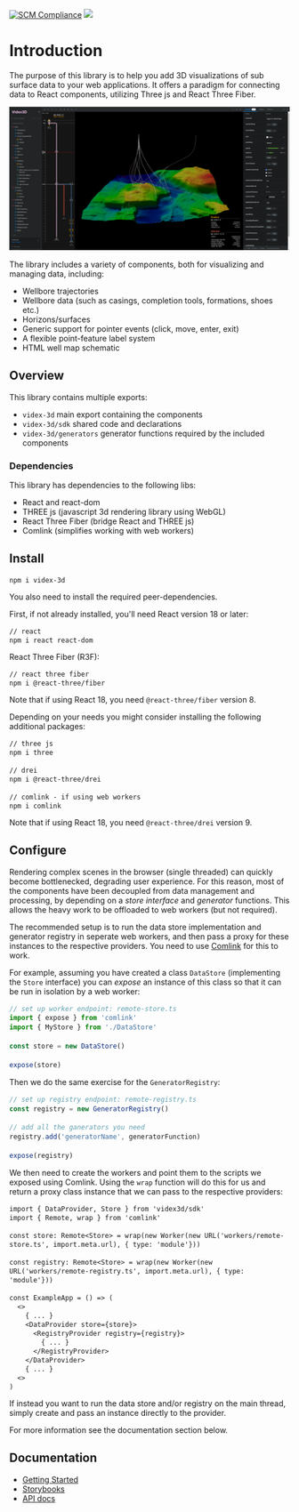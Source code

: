 [![SCM Compliance](https://scm-compliance-api.radix.equinor.com/repos/equinor/videx-wellog/badge)](https://scm-compliance-api.radix.equinor.com/repos/equinor/videx-wellog/badge)
![](https://img.shields.io/npm/v/videx-3d)
# Introduction
The purpose of this library is to help you add 3D visualizations of sub surface data to your web applications. It offers a paradigm for connecting data to React components, utilizing Three js and React Three Fiber.

<img src="documents/videx-3d.png" alt="" width="800px">

The library includes a variety of components, both for visualizing and managing data, including:
- Wellbore trajectories
- Wellbore data (such as casings, completion tools, formations, shoes etc.)
- Horizons/surfaces
- Generic support for pointer events (click, move, enter, exit)
- A flexible point-feature label system
- HTML well map schematic

## Overview
This library contains multiple exports:
- `videx-3d` main export containing the components
- `videx-3d/sdk` shared code and declarations
- `videx-3d/generators` generator functions required by the included components

### Dependencies
This library has dependencies to the following libs:
- React and react-dom
- THREE js (javascript 3d rendering library using WebGL)
- React Three Fiber (bridge React and THREE js)
- Comlink (simplifies working with web workers)

## Install
```
npm i videx-3d
```

You also need to install the required peer-dependencies. 

First, if not already installed, you'll need React version 18 or later:
```
// react
npm i react react-dom
```

React Three Fiber (R3F):
```
// react three fiber 
npm i @react-three/fiber
```
Note that if using React 18, you need `@react-three/fiber` version 8.

Depending on your needs you might consider installing the following additional packages:
```
// three js
npm i three

// drei 
npm i @react-three/drei

// comlink - if using web workers
npm i comlink
```
Note that if using React 18, you need `@react-three/drei` version 9.

## Configure
Rendering complex scenes in the browser (single threaded) can quickly become bottlenecked, degrading user experience. For this reason, most of the components have been decoupled from data management and processing, by depending on a _store interface_ and _generator_ functions. This allows the heavy work to be offloaded to web workers (but not required).

The recommended setup is to run the data store implementation and generator registry in seperate web workers, and then pass a proxy for these instances to the respective providers. You need to use [Comlink](https://github.com/GoogleChromeLabs/comlink) for this to work.

For example, assuming you have created a class `DataStore` (implementing the `Store` interface) you can _expose_ an instance of this class so that it can be run in isolation by a web worker:

```ts
// set up worker endpoint: remote-store.ts
import { expose } from 'comlink'
import { MyStore } from './DataStore'

const store = new DataStore()

expose(store)
```

Then we do the same exercise for the `GeneratorRegistry`:

```ts
// set up registry endpoint: remote-registry.ts
const registry = new GeneratorRegistry()

// add all the ganerators you need
registry.add('generatorName', generatorFunction)

expose(registry)
```

We then need to create the workers and point them to the scripts we exposed using Comlink. Using the `wrap` function will do this for us and return a proxy class instance that we can pass to the respective providers:

```tsx
import { DataProvider, Store } from 'videx3d/sdk'
import { Remote, wrap } from 'comlink'

const store: Remote<Store> = wrap(new Worker(new URL('workers/remote-store.ts', import.meta.url), { type: 'module'}))

const registry: Remote<Store> = wrap(new Worker(new URL('workers/remote-registry.ts', import.meta.url), { type: 'module'}))

const ExampleApp = () => (
  <>
    { ... }
    <DataProvider store={store}>
      <RegistryProvider registry={registry}>
        { ... }   
      </RegistryProvider>
    </DataProvider>
    { ... }
  <>
)
```
If instead you want to run the data store and/or registry on the main thread, simply create and pass an instance directly to the provider.

For more information see the documentation section below.

## Documentation
- [Getting Started](https://github.com/equinor/videx-3d/blob/main/documents/getting-started.md)
- [Storybooks](https://equinor.github.io/videx-3d/)
- [API docs](https://equinor.github.io/videx-3d/docs)
